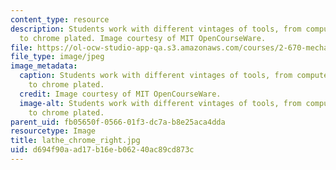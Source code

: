 ```yaml
---
content_type: resource
description: Students work with different vintages of tools, from computer controlled
  to chrome plated. Image courtesy of MIT OpenCourseWare.
file: https://ol-ocw-studio-app-qa.s3.amazonaws.com/courses/2-670-mechanical-engineering-tools-january-iap-2004/d694f90aad17b16eb06240ac89cd873c_lathe_chrome_right.jpg
file_type: image/jpeg
image_metadata:
  caption: Students work with different vintages of tools, from computer controlled
    to chrome plated.
  credit: Image courtesy of MIT OpenCourseWare.
  image-alt: Students work with different vintages of tools, from computer controlled
    to chrome plated.
parent_uid: fb05650f-0566-01f3-dc7a-b8e25aca4dda
resourcetype: Image
title: lathe_chrome_right.jpg
uid: d694f90a-ad17-b16e-b062-40ac89cd873c
---
```

